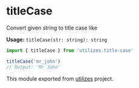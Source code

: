 # titleCase

Convert given string to title case like

**Usage:** `titleCase(str: string): string`

```typescript
import { titleCase } from 'utilizes.title-case'

titleCase('mr_john')
// Output: 'Mr John'
```

<!-- *keywords [] *keywordsend -->


This module exported from [utilizes](https://www.npmjs.com/package/utilizes) project.